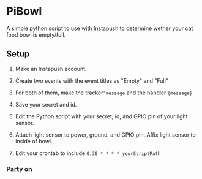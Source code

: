# PiBowl
A simple python script to use with Instapush to determine wether your cat food bowl is empty/full.
## Setup

1. Make an Instapush account.

2. Create two events with the event titles as "Empty" and "Full"

3. For both of them, make the tracker`"message` and the handler `{message}`

4. Save your secret and id.

5. Edit the Python script with your secret, id, and GPIO pin of your light sensor.

6. Attach light sensor to power, ground, and GPIO pin. Affix light sensor to inside of bowl.

7. Edit your crontab to include `0,30 * * * * yourScriptPath`

### Party on

